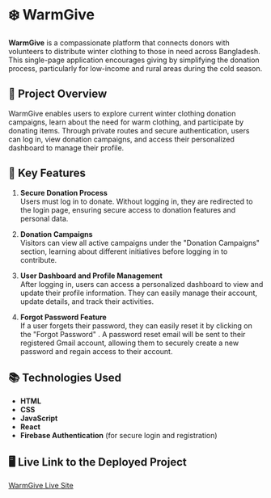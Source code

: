 # ❄️ WarmGive

**WarmGive** is a compassionate platform that connects donors with volunteers to distribute winter clothing to those in need across Bangladesh. This single-page application encourages giving by simplifying the donation process, particularly for low-income and rural areas during the cold season.

## 📝 Project Overview

WarmGive enables users to explore current winter clothing donation campaigns, learn about the need for warm clothing, and participate by donating items. Through private routes and secure authentication, users can log in, view donation campaigns, and access their personalized dashboard to manage their profile.

## 🌟 Key Features

1. **Secure Donation Process**  
   Users must log in to donate. Without logging in, they are redirected to the login page, ensuring secure access to donation features and personal data.

2. **Donation Campaigns**  
   Visitors can view all active campaigns under the "Donation Campaigns" section, learning about different initiatives before logging in to contribute.

3. **User Dashboard and Profile Management**  
   After logging in, users can access a personalized dashboard to view and update their profile information. They can easily manage their account, update details, and track their activities.

4. **Forgot Password Feature**  
   If a user forgets their password, they can easily reset it by clicking on the "Forgot Password" . A password reset email will be sent to their registered Gmail account, allowing them to securely create a new password and regain access to their account.

## 📚 Technologies Used

- **HTML**
- **CSS**
- **JavaScript**
- **React**
- **Firebase Authentication** (for secure login and registration)

## 🖥️ Live Link to the Deployed Project

[WarmGive Live Site](https://assignment-9-project.netlify.app/)